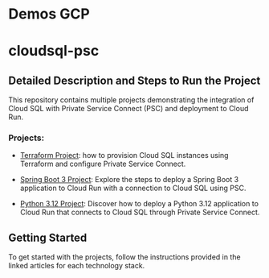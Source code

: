 # Demos GCP

# cloudsql-psc

## Detailed Description and Steps to Run the Project

This repository contains multiple projects demonstrating the integration of Cloud SQL with Private Service Connect (PSC) and deployment to Cloud Run.

### Projects:

- [Terraform Project](https://www.linkedin.com/pulse/provisioning-cloud-sql-private-service-connect-using-xiloj-herrera-fj1ee/): how to provision Cloud SQL instances using Terraform and configure Private Service Connect.
  
- [Spring Boot 3 Project](https://www.linkedin.com/pulse/deploying-spring-boot-3-cloud-run-sql-private-service-xiloj-herrera-ejmce/): Explore the steps to deploy a Spring Boot 3 application to Cloud Run with a connection to Cloud SQL using PSC.
  
- [Python 3.12 Project](https://www.linkedin.com/pulse/deploying-python-312-cloud-run-sql-private-service-xiloj-herrera-98qse/): Discover how to deploy a Python 3.12 application to Cloud Run that connects to Cloud SQL through Private Service Connect.

## Getting Started

To get started with the projects, follow the instructions provided in the linked articles for each technology stack.
